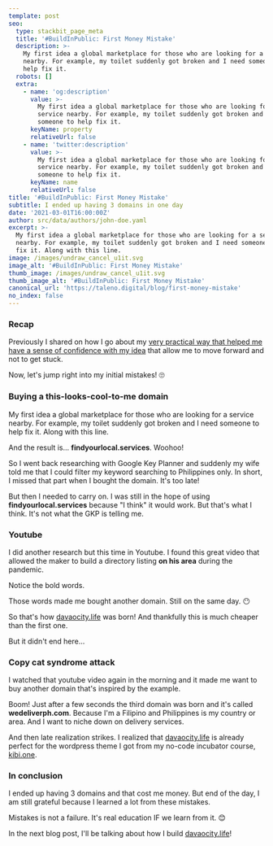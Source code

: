 ```yaml
---
template: post
seo:
  type: stackbit_page_meta
  title: '#BuildInPublic: First Money Mistake'
  description: >-
    My first idea a global marketplace for those who are looking for a service
    nearby. For example, my toilet suddenly got broken and I need someone to
    help fix it.
  robots: []
  extra:
    - name: 'og:description'
      value: >-
        My first idea a global marketplace for those who are looking for a
        service nearby. For example, my toilet suddenly got broken and I need
        someone to help fix it.
      keyName: property
      relativeUrl: false
    - name: 'twitter:description'
      value: >-
        My first idea a global marketplace for those who are looking for a
        service nearby. For example, my toilet suddenly got broken and I need
        someone to help fix it.
      keyName: name
      relativeUrl: false
title: '#BuildInPublic: First Money Mistake'
subtitle: I ended up having 3 domains in one day
date: '2021-03-01T16:00:00Z'
author: src/data/authors/john-doe.yaml
excerpt: >-
  My first idea a global marketplace for those who are looking for a service
  nearby. For example, my toilet suddenly got broken and I need someone to help
  fix it. Along with this line.
image: /images/undraw_cancel_u1it.svg
image_alt: '#BuildInPublic: First Money Mistake'
thumb_image: /images/undraw_cancel_u1it.svg
thumb_image_alt: '#BuildInPublic: First Money Mistake'
canonical_url: 'https://taleno.digital/blog/first-money-mistake'
no_index: false
---
```

### Recap

Previously I shared on how I go about my [very practical way that helped me have a sense of confidence with my idea](https://taleno.digital/blog/idea-validation-101/) that allow me to move forward and not to get stuck.

Now, let's jump right into my initial mistakes! 🙄

### Buying a this-looks-cool-to-me domain

My first idea a global marketplace for those who are looking for a service nearby. For example, my toilet suddenly got broken and I need someone to help fix it. Along with this line.

And the result is... **findyourlocal.services**. Woohoo!

So I went back researching with Google Key Planner and suddenly my wife told me that I could filter my keyword searching to Philippines only. In short, I missed that part when I bought the domain. It's too late!

But then I needed to carry on. I was still in the hope of using **findyourlocal.services** because "I think" it would work. But that's what I think. It's not what the GKP is telling me.

### Youtube

I did another research but this time in Youtube. I found this great video that allowed the maker to build a directory listing **on his area** during the pandemic.

Notice the bold words. 

Those words made me bought another domain. Still on the same day. 😶

So that's how [davaocity.life](https://davaocity.life/) was born! And thankfully this is much cheaper than the first one.

But it didn't end here...

### Copy cat syndrome attack

I watched that youtube video again in the morning and it made me want to buy another domain that's inspired by the example. 

Boom! Just after a few seconds the third domain was born and it's called **wedeliverph.com**. Because I'm a Filipino and Philippines is my country or area. And I want to niche down on delivery services.

And then late realization strikes. I realized that [davaocity.life](https://davaocity.life/) is already perfect for the wordpress theme I got from my no-code incubator course, [kibi.one](https://kibi.one/).

### In conclusion

I ended up having 3 domains and that cost me money. But end of the day, I am still grateful because I learned a lot from these mistakes.

Mistakes is not a failure. It's real education IF we learn from it. 😊

In the next blog post, I'll be talking about how I build [davaocity.life](https://davaocity.life/)!